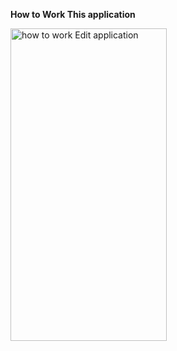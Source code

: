 <b><strong>How to Work This application</strong></b>


<img alt="how to work Edit application" width="250" height="500" src="https://media.giphy.com/media/v1.Y2lkPTc5MGI3NjExajhrbHNvMDRubXBldGZ6NTgwYXVqNmo4b3NyeXh0OGZ5MTY3NTVzdiZlcD12MV9pbnRlcm5hbF9naWZfYnlfaWQmY3Q9Zw/spQkTuSFUfQxIKNH0m/giphy.gif">
